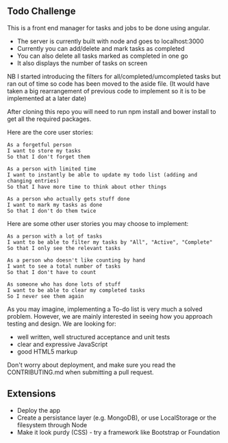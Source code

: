 Todo Challenge
------
This is a front end manager for tasks and jobs to be done using angular.

* The server is currently built with node and goes to localhost:3000
* Currently you can add/delete and mark tasks as completed
* You can also delete all tasks marked as completed in one go
* It also displays the number of tasks on screen

NB I started introducing the filters for all/completed/umcompleted tasks but ran out of time so code has been moved to the aside file. (It would have taken a big rearrangement of previous code to implement so it is to be implemented at a later date)

After cloning this repo you will need to run npm install and bower install to get all the required packages.

Here are the core user stories:

```
As a forgetful person
I want to store my tasks
So that I don't forget them

As a person with limited time
I want to instantly be able to update my todo list (adding and changing entries)
So that I have more time to think about other things

As a person who actually gets stuff done
I want to mark my tasks as done
So that I don't do them twice
```

Here are some other user stories you may choose to implement:

```
As a person with a lot of tasks
I want to be able to filter my tasks by "All", "Active", "Complete"
So that I only see the relevant tasks

As a person who doesn't like counting by hand
I want to see a total number of tasks
So that I don't have to count

As someone who has done lots of stuff
I want to be able to clear my completed tasks
So I never see them again
```

As you may imagine, implementing a To-do list is very much a solved problem. However, we are mainly interested in seeing how you approach testing and design. We are looking for:

* well written, well structured acceptance and unit tests
* clear and expressive JavaScript
* good HTML5 markup

Don't worry about deployment, and make sure you read the CONTRIBUTING.md when submitting a pull request.

## Extensions

* Deploy the app
* Create a persistance layer (e.g. MongoDB), or use LocalStorage or the filesystem through Node
* Make it look purdy (CSS) - try a framework like Bootstrap or Foundation

